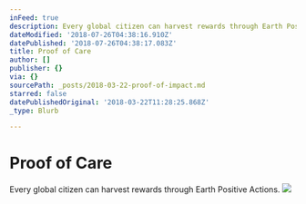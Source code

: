 ```yaml
---
inFeed: true
description: Every global citizen can harvest rewards through Earth Positive Actions.
dateModified: '2018-07-26T04:38:16.910Z'
datePublished: '2018-07-26T04:38:17.083Z'
title: Proof of Care
author: []
publisher: {}
via: {}
sourcePath: _posts/2018-03-22-proof-of-impact.md
starred: false
datePublishedOriginal: '2018-03-22T11:28:25.868Z'
_type: Blurb

---
```

# Proof of Care

Every global citizen can harvest rewards through Earth Positive Actions.
![](https://the-grid-user-content.s3-us-west-2.amazonaws.com/abbbfd53-f90d-463c-ac5c-d0c61b72d75e.jpg)